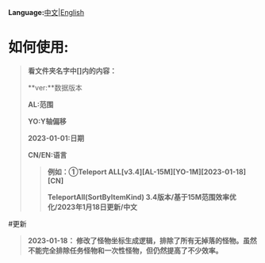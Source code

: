 **Language:**[中文](Readme.md)|[English](Readme_en.md)

# 如何使用:

>**看文件夹名字中[]内的内容：**
>
>**ver:**数据版本
>
>**AL:范围**
>
>**YO:Y轴偏移**
>
>**2023-01-01:日期**
>
>**CN/EN:语言**
>
>>**例如：①Teleport ALL[v3.4][AL-15M][YO-1M][2023-01-18][CN]**
>>
>>**TeleportAll(SortByItemKind) 3.4版本/基于15M范围效率优化/2023年1月18日更新/中文**

#更新
>**2023-01-18：
修改了怪物坐标生成逻辑，排除了所有无掉落的怪物。虽然不能完全排除任务怪物和一次性怪物，但仍然提高了不少效率。**

